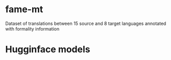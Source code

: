 # fame-mt
Dataset of translations between 15 source and 8 target languages annotated with formality information

# Hugginface models
